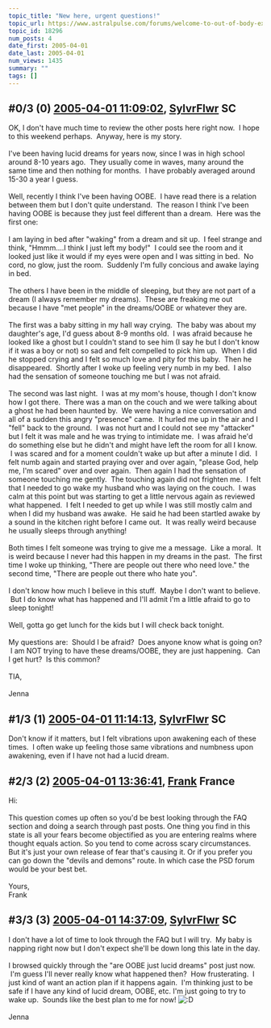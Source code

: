 ```yaml
---
topic_title: "New here, urgent questions!"
topic_url: https://www.astralpulse.com/forums/welcome-to-out-of-body-experiences!/new-here-urgent-questions%21
topic_id: 18296
num_posts: 4
date_first: 2005-04-01
date_last: 2005-04-01
num_views: 1435
summary: ""
tags: []
---
```


## \#0/3 (0) [2005-04-01 11:09:02](https://www.astralpulse.com/forums/index.php?msg=158535), [SylvrFlwr](https://www.astralpulse.com/forums/profile/?u=8754) SC ##
<section>
OK, I don't have much time to review the other posts here right now.  I hope to this weekend perhaps.  Anyway, here is my story.
<br>
<br>
I've been having lucid dreams for years now, since I was in high school around 8-10 years ago.  They usually come in waves, many around the same time and then nothing for months.  I have probably averaged around 15-30 a year I guess.
<br>
<br>
Well, recently I think I've been having OOBE.  I have read there is a relation between them but I don't quite understand.  The reason I think I've been having OOBE is because they just feel different than a dream.  Here was the first one:
<br>
<br>
I am laying in bed after "waking" from a dream and sit up.  I feel strange and think, "Hmmm....I think I just left my body!"  I could see the room and it looked just like it would if my eyes were open and I was sitting in bed.  No cord, no glow, just the room.  Suddenly I'm fully concious and awake laying in bed.
<br>
<br>
The others I have been in the middle of sleeping, but they are not part of a dream (I always remember my dreams).  These are freaking me out because I have "met people" in the dreams/OOBE or whatever they are.
<br>
<br>
The first was a baby sitting in my hall way crying.  The baby was about my daughter's age, I'd guess about 8-9 months old.  I was afraid because he looked like a ghost but I couldn't stand to see him (I say he but I don't know if it was a boy or not) so sad and felt compelled to pick him up.  When I did he stopped crying and I felt so much love and pity for this baby.  Then he disappeared.  Shortly after I woke up feeling very numb in my bed.  I also had the sensation of someone touching me but I was not afraid.
<br>
<br>
The second was last night.  I was at my mom's house, though I don't know how I got there.  There was a man on the couch and we were talking about a ghost he had been haunted by.  We were having a nice conversation and all of a sudden this angry "presence" came.  It hurled me up in the air and I "fell" back to the ground.  I was not hurt and I could not see my "attacker" but I felt it was male and he was trying to intimidate me.  I was afraid he'd do something else but he didn't and might have left the room for all I know.  I was scared and for a moment couldn't wake up but after a minute I did.  I felt numb again and started praying over and over again, "please God, help me, I'm scared" over and over again.  Then again I had the sensation of someone touching me gently.  The touching again did not frighten me.  I felt that I needed to go wake my husband who was laying on the couch.  I was calm at this point but was starting to get a little nervous again as reviewed what happened.  I felt I needed to get up while I was still mostly calm and when I did my husband was awake.  He said he had been startled awake by a sound in the kitchen right before I came out.  It was really weird because he usually sleeps through anything!
<br>
<br>
Both times I felt someone was trying to give me a message.  Like a moral.  It is weird because I never had this happen in my dreams in the past.  The first time I woke up thinking, "There are people out there who need love." the second time, "There are people out there who hate you".
<br>
<br>
I don't know how much I believe in this stuff.  Maybe I don't want to believe.  But I do know what has happened and I'll admit I'm a little afraid to go to sleep tonight!
<br>
<br>
Well, gotta go get lunch for the kids but I will check back tonight.
<br>
<br>
My questions are:  Should I be afraid?  Does anyone know what is going on?  I am NOT trying to have these dreams/OOBE, they are just happening.  Can I get hurt?  Is this common?
<br>
<br>
TIA,
<br>
<br>
Jenna
</section>

## \#1/3 (1) [2005-04-01 11:14:13](https://www.astralpulse.com/forums/index.php?msg=158536), [SylvrFlwr](https://www.astralpulse.com/forums/profile/?u=8754) SC ##
<section>
Don't know if it matters, but I felt vibrations upon awakening each of these times.  I often wake up feeling those same vibrations and numbness upon awakening, even if I have not had a lucid dream.
</section>

## \#2/3 (2) [2005-04-01 13:36:41](https://www.astralpulse.com/forums/index.php?msg=158553), [Frank](https://www.astralpulse.com/forums/profile/?u=359) France ##
<section>
Hi:
<br>
<br>
This question comes up often so you'd be best looking through the FAQ section and doing a search through past posts. One thing you find in this state is all your fears become objectified as you are entering realms where thought equals action. So you tend to come across scary circumstances. But it's just your own release of fear that's causing it. Or if you prefer you can go down the "devils and demons" route. In which case the PSD forum would be your best bet.
<br>
<br>
Yours,
<br>
Frank
</section>

## \#3/3 (3) [2005-04-01 14:37:09](https://www.astralpulse.com/forums/index.php?msg=158563), [SylvrFlwr](https://www.astralpulse.com/forums/profile/?u=8754) SC ##
<section>
I don't have a lot of time to look through the FAQ but I will try.  My baby is napping right now but I don't expect she'll be down long this late in the day.
<br>
<br>
I browsed quickly through the "are OOBE just lucid dreams" post just now.  I'm guess I'll never really know what happened then?  How frusterating.  I just kind of want an action plan if it happens again.  I'm thinking just to be safe if I have any kind of lucid dream, OOBE, etc. I'm just going to try to wake up.  Sounds like the best plan to me for now!
<img alt=":D" class="smiley" src="https://www.astralpulse.com/forums/Smileys/fugue/cheesy.png" title="Cheesy"/>
<br>
<br>
Jenna
</section>